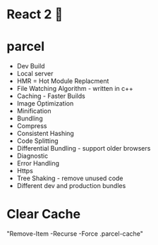 # React 2 🚀

# parcel
 - Dev Build
 - Local server
 - HMR = Hot Module Replacment
 - File Watching Algorithm - written in c++
 - Caching - Faster Builds
 - Image Optimization
 - Minification
 - Bundling
 - Compress
 - Consistent Hashing
 - Code Splitting
 - Differential Bundling - support older browsers
 - Diagnostic
 - Error Handling
 - Https
 - Tree Shaking - remove unused code
 - Different dev and production bundles

 # Clear Cache
 "Remove-Item -Recurse -Force .parcel-cache"


